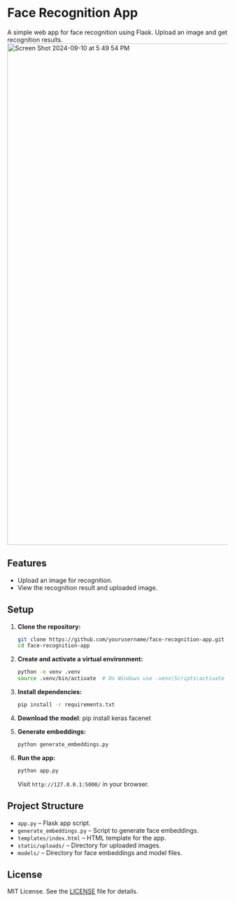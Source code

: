 # Face Recognition App

A simple web app for face recognition using Flask. Upload an image and get recognition results.
<img width="1147" alt="Screen Shot 2024-09-10 at 5 49 54 PM" src="https://github.com/user-attachments/assets/334cd6f3-e5b4-4e04-9f1a-ccfe49022fe2">

## Features

- Upload an image for recognition.
- View the recognition result and uploaded image.

## Setup

1. **Clone the repository:**

    ```bash
    git clone https://github.com/yourusername/face-recognition-app.git
    cd face-recognition-app
    ```

2. **Create and activate a virtual environment:**

    ```bash
    python -m venv .venv
    source .venv/bin/activate  # On Windows use .venv\Scripts\activate
    ```

3. **Install dependencies:**

    ```bash
    pip install -r requirements.txt
    ```

4. **Download the model**: pip install keras facenet

5. **Generate embeddings:**

    ```bash
    python generate_embeddings.py
    ```

6. **Run the app:**

    ```bash
    python app.py
    ```

    Visit `http://127.0.0.1:5000/` in your browser.

## Project Structure

- `app.py` – Flask app script.
- `generate_embeddings.py` – Script to generate face embeddings.
- `templates/index.html` – HTML template for the app.
- `static/uploads/` – Directory for uploaded images.
- `models/` – Directory for face embeddings and model files.

## License

MIT License. See the [LICENSE](LICENSE) file for details.
